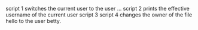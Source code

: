 script 1  switches the current user to the user ...
script 2  prints the effective username of the current user
script 3
script 4 changes the owner of the file hello to the user betty.